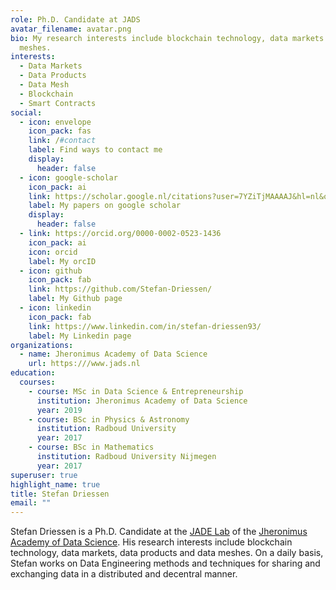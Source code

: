 ```yaml
---
role: Ph.D. Candidate at JADS
avatar_filename: avatar.png
bio: My research interests include blockchain technology, data markets and data
  meshes.
interests:
  - Data Markets
  - Data Products
  - Data Mesh
  - Blockchain
  - Smart Contracts
social:
  - icon: envelope
    icon_pack: fas
    link: /#contact
    label: Find ways to contact me
    display:
      header: false
  - icon: google-scholar
    icon_pack: ai
    link: https://scholar.google.nl/citations?user=7YZiTjMAAAAJ&hl=nl&oi=sra
    label: My papers on google scholar
    display:
      header: false
  - link: https://orcid.org/0000-0002-0523-1436
    icon_pack: ai
    icon: orcid
    label: My orcID
  - icon: github
    icon_pack: fab
    link: https://github.com/Stefan-Driessen/
    label: My Github page
  - icon: linkedin
    icon_pack: fab
    link: https://www.linkedin.com/in/stefan-driessen93/
    label: My Linkedin page
organizations:
  - name: Jheronimus Academy of Data Science
    url: https:///www.jads.nl
education:
  courses:
    - course: MSc in Data Science & Entrepreneurship
      institution: Jheronimus Academy of Data Science
      year: 2019
    - course: BSc in Physics & Astronomy
      institution: Radboud University
      year: 2017
    - course: BSc in Mathematics
      institution: Radboud University Nijmegen
      year: 2017
superuser: true
highlight_name: true
title: Stefan Driessen
email: ""
---
```

Stefan Driessen is a Ph.D. Candidate at the [JADE Lab](https://jade-lab.github.io/) of the [Jheronimus Academy of Data Science](https://www.jads.nl/). His research interests include blockchain technology, data markets, data products and data meshes. On a daily basis, Stefan works on Data Engineering methods and techniques for sharing and exchanging data in a distributed and decentral manner.
